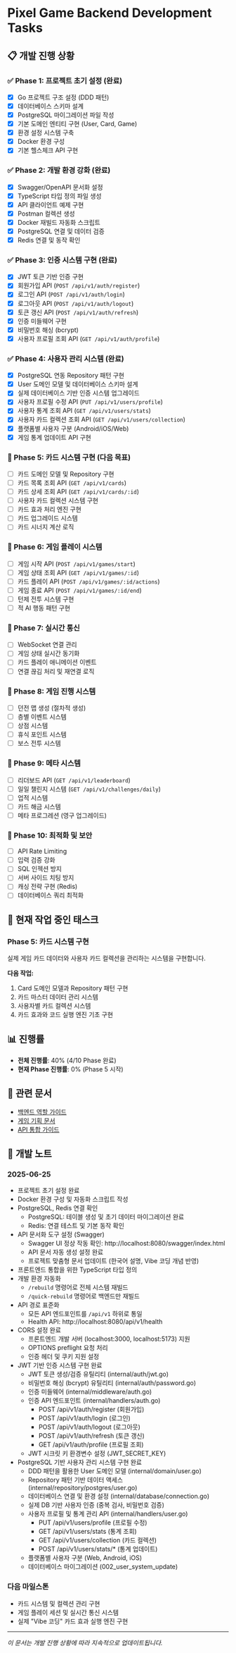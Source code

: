 # Pixel Game Backend Development Tasks

## 📋 개발 진행 상황

### ✅ Phase 1: 프로젝트 초기 설정 (완료)
- [x] Go 프로젝트 구조 설정 (DDD 패턴)
- [x] 데이터베이스 스키마 설계
- [x] PostgreSQL 마이그레이션 파일 작성
- [x] 기본 도메인 엔티티 구현 (User, Card, Game)
- [x] 환경 설정 시스템 구축
- [x] Docker 환경 구성
- [x] 기본 헬스체크 API 구현

### ✅ Phase 2: 개발 환경 강화 (완료)
- [x] Swagger/OpenAPI 문서화 설정
- [x] TypeScript 타입 정의 파일 생성
- [x] API 클라이언트 예제 구현
- [x] Postman 컬렉션 생성
- [x] Docker 재빌드 자동화 스크립트
- [x] PostgreSQL 연결 및 데이터 검증
- [x] Redis 연결 및 동작 확인

### ✅ Phase 3: 인증 시스템 구현 (완료)
- [x] JWT 토큰 기반 인증 구현
- [x] 회원가입 API (`POST /api/v1/auth/register`)
- [x] 로그인 API (`POST /api/v1/auth/login`)
- [x] 로그아웃 API (`POST /api/v1/auth/logout`)
- [x] 토큰 갱신 API (`POST /api/v1/auth/refresh`)
- [x] 인증 미들웨어 구현
- [x] 비밀번호 해싱 (bcrypt)
- [x] 사용자 프로필 조회 API (`GET /api/v1/auth/profile`)

### ✅ Phase 4: 사용자 관리 시스템 (완료)
- [x] PostgreSQL 연동 Repository 패턴 구현
- [x] User 도메인 모델 및 데이터베이스 스키마 설계
- [x] 실제 데이터베이스 기반 인증 시스템 업그레이드
- [x] 사용자 프로필 수정 API (`PUT /api/v1/users/profile`)
- [x] 사용자 통계 조회 API (`GET /api/v1/users/stats`)
- [x] 사용자 카드 컬렉션 조회 API (`GET /api/v1/users/collection`)
- [x] 플랫폼별 사용자 구분 (Android/iOS/Web)
- [x] 게임 통계 업데이트 API 구현

### 🚧 Phase 5: 카드 시스템 구현 (다음 목표)
- [ ] 카드 도메인 모델 및 Repository 구현
- [ ] 카드 목록 조회 API (`GET /api/v1/cards`)
- [ ] 카드 상세 조회 API (`GET /api/v1/cards/:id`)
- [ ] 사용자 카드 컬렉션 시스템 구현
- [ ] 카드 효과 처리 엔진 구현
- [ ] 카드 업그레이드 시스템
- [ ] 카드 시너지 계산 로직

### 📅 Phase 6: 게임 플레이 시스템
- [ ] 게임 시작 API (`POST /api/v1/games/start`)
- [ ] 게임 상태 조회 API (`GET /api/v1/games/:id`)
- [ ] 카드 플레이 API (`POST /api/v1/games/:id/actions`)
- [ ] 게임 종료 API (`POST /api/v1/games/:id/end`)
- [ ] 턴제 전투 시스템 구현
- [ ] 적 AI 행동 패턴 구현

### 📅 Phase 7: 실시간 통신
- [ ] WebSocket 연결 관리
- [ ] 게임 상태 실시간 동기화
- [ ] 카드 플레이 애니메이션 이벤트
- [ ] 연결 끊김 처리 및 재연결 로직

### 📅 Phase 8: 게임 진행 시스템
- [ ] 던전 맵 생성 (절차적 생성)
- [ ] 층별 이벤트 시스템
- [ ] 상점 시스템
- [ ] 휴식 포인트 시스템
- [ ] 보스 전투 시스템

### 📅 Phase 9: 메타 시스템
- [ ] 리더보드 API (`GET /api/v1/leaderboard`)
- [ ] 일일 챌린지 시스템 (`GET /api/v1/challenges/daily`)
- [ ] 업적 시스템
- [ ] 카드 해금 시스템
- [ ] 메타 프로그레션 (영구 업그레이드)

### 📅 Phase 10: 최적화 및 보안
- [ ] API Rate Limiting
- [ ] 입력 검증 강화
- [ ] SQL 인젝션 방지
- [ ] 서버 사이드 치팅 방지
- [ ] 캐싱 전략 구현 (Redis)
- [ ] 데이터베이스 쿼리 최적화

## 🎯 현재 작업 중인 태스크

### Phase 5: 카드 시스템 구현
실제 게임 카드 데이터와 사용자 카드 컬렉션을 관리하는 시스템을 구현합니다.

**다음 작업:**
1. Card 도메인 모델과 Repository 패턴 구현
2. 카드 마스터 데이터 관리 시스템
3. 사용자별 카드 컬렉션 시스템
4. 카드 효과와 코드 실행 엔진 기초 구현

## 📊 진행률

- **전체 진행률**: 40% (4/10 Phase 완료)
- **현재 Phase 진행률**: 0% (Phase 5 시작)

## 🔗 관련 문서

- [백엔드 역할 가이드](./BACKEND_ROLE.md)
- [게임 기획 문서](./PRD.md)
- [API 통합 가이드](./API_INTEGRATION_GUIDE.md)

## 📝 개발 노트

### 2025-06-25
- 프로젝트 초기 설정 완료
- Docker 환경 구성 및 자동화 스크립트 작성
- PostgreSQL, Redis 연결 확인
  - PostgreSQL: 테이블 생성 및 초기 데이터 마이그레이션 완료
  - Redis: 연결 테스트 및 기본 동작 확인
- API 문서화 도구 설정 (Swagger)
  - Swagger UI 정상 작동 확인: http://localhost:8080/swagger/index.html
  - API 문서 자동 생성 설정 완료
  - 프로젝트 맞춤형 문서 업데이트 (한국어 설명, Vibe 코딩 개념 반영)
- 프론트엔드 통합을 위한 TypeScript 타입 정의
- 개발 환경 자동화
  - `/rebuild` 명령어로 전체 시스템 재빌드
  - `/quick-rebuild` 명령어로 백엔드만 재빌드
- API 경로 표준화
  - 모든 API 엔드포인트를 `/api/v1` 하위로 통일
  - Health API: http://localhost:8080/api/v1/health
- CORS 설정 완료
  - 프론트엔드 개발 서버 (localhost:3000, localhost:5173) 지원
  - OPTIONS preflight 요청 처리
  - 인증 헤더 및 쿠키 지원 설정
- JWT 기반 인증 시스템 구현 완료
  - JWT 토큰 생성/검증 유틸리티 (internal/auth/jwt.go)
  - 비밀번호 해싱 (bcrypt) 유틸리티 (internal/auth/password.go)
  - 인증 미들웨어 (internal/middleware/auth.go)
  - 인증 API 엔드포인트 (internal/handlers/auth.go)
    - POST /api/v1/auth/register (회원가입)
    - POST /api/v1/auth/login (로그인)
    - POST /api/v1/auth/logout (로그아웃)
    - POST /api/v1/auth/refresh (토큰 갱신)
    - GET /api/v1/auth/profile (프로필 조회)
  - JWT 시크릿 키 환경변수 설정 (JWT_SECRET_KEY)
- PostgreSQL 기반 사용자 관리 시스템 구현 완료
  - DDD 패턴을 활용한 User 도메인 모델 (internal/domain/user.go)
  - Repository 패턴 기반 데이터 액세스 (internal/repository/postgres/user.go)
  - 데이터베이스 연결 및 환경 설정 (internal/database/connection.go)
  - 실제 DB 기반 사용자 인증 (중복 검사, 비밀번호 검증)
  - 사용자 프로필 및 통계 관리 API (internal/handlers/user.go)
    - PUT /api/v1/users/profile (프로필 수정)
    - GET /api/v1/users/stats (통계 조회)
    - GET /api/v1/users/collection (카드 컬렉션)
    - POST /api/v1/users/stats/* (통계 업데이트)
  - 플랫폼별 사용자 구분 (Web, Android, iOS)
  - 데이터베이스 마이그레이션 (002_user_system_update)

### 다음 마일스톤
- 카드 시스템 및 컬렉션 관리 구현
- 게임 플레이 세션 및 실시간 통신 시스템
- 실제 "Vibe 코딩" 카드 효과 실행 엔진 구현

---

*이 문서는 개발 진행 상황에 따라 지속적으로 업데이트됩니다.*